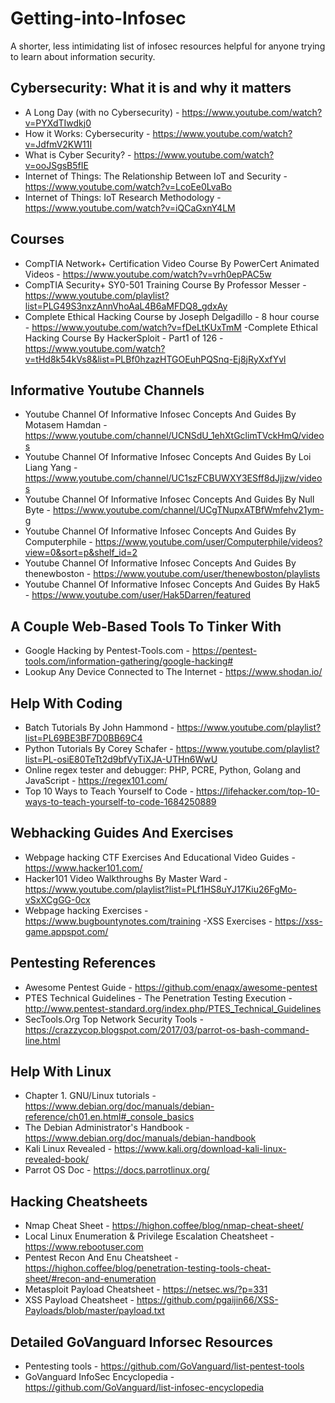 # Getting-into-Infosec
A shorter, less intimidating list of infosec resources helpful for anyone trying to learn about information security.


Cybersecurity: What it is and why it matters
----------------------------------------------------------------------------------------------------------------------------------------

  - A Long Day (with no Cybersecurity) - https://www.youtube.com/watch?v=PYXdTIwdkj0
  - How it Works: Cybersecurity - https://www.youtube.com/watch?v=JdfmV2KW11I
  - What is Cyber Security? - https://www.youtube.com/watch?v=ooJSgsB5fIE
  - Internet of Things: The Relationship Between IoT and Security - https://www.youtube.com/watch?v=LcoEe0LvaBo
  - Internet of Things: IoT Research Methodology - https://www.youtube.com/watch?v=iQCaGxnY4LM

Courses
----------------------------------------------------------------------------------------------------------------------------------------

  - CompTIA Network+ Certification Video Course By PowerCert Animated Videos - https://www.youtube.com/watch?v=vrh0epPAC5w
  - CompTIA Security+ SY0-501 Training Course By Professor Messer - https://www.youtube.com/playlist?list=PLG49S3nxzAnnVhoAaL4B6aMFDQ8_gdxAy
  - Complete Ethical Hacking Course by Joseph Delgadillo - 8 hour course - https://www.youtube.com/watch?v=fDeLtKUxTmM
  -Complete Ethical Hacking Course By HackerSploit - Part1 of 126 - https://www.youtube.com/watch?v=tHd8k54kVs8&list=PLBf0hzazHTGOEuhPQSnq-Ej8jRyXxfYvl

Informative Youtube Channels
----------------------------------------------------------------------------------------------------------------------------------------

  - Youtube Channel Of Informative Infosec Concepts And Guides By Motasem Hamdan - https://www.youtube.com/channel/UCNSdU_1ehXtGclimTVckHmQ/videos
  - Youtube Channel Of Informative Infosec Concepts And Guides By Loi Liang Yang - https://www.youtube.com/channel/UC1szFCBUWXY3ESff8dJjjzw/videos
  - Youtube Channel Of Informative Infosec Concepts And Guides By Null Byte - https://www.youtube.com/channel/UCgTNupxATBfWmfehv21ym-g
  - Youtube Channel Of Informative Infosec Concepts And Guides By Computerphile - https://www.youtube.com/user/Computerphile/videos?view=0&sort=p&shelf_id=2
  - Youtube Channel Of Informative Infosec Concepts And Guides By thenewboston - https://www.youtube.com/user/thenewboston/playlists
  - Youtube Channel Of Informative Infosec Concepts And Guides By Hak5 - https://www.youtube.com/user/Hak5Darren/featured

A Couple Web-Based Tools To Tinker With
---------------------------------------------------------------------------------------------------------------------------------------

  - Google Hacking by Pentest-Tools.com - https://pentest-tools.com/information-gathering/google-hacking#
  - Lookup Any Device Connected to The Internet - https://www.shodan.io/

Help With Coding
----------------------------------------------------------------------------------------------------------------------------------------

  - Batch Tutorials By John Hammond - https://www.youtube.com/playlist?list=PL69BE3BF7D0BB69C4
  - Python Tutorials By Corey Schafer - https://www.youtube.com/playlist?list=PL-osiE80TeTt2d9bfVyTiXJA-UTHn6WwU
  - Online regex tester and debugger: PHP, PCRE, Python, Golang and JavaScript - https://regex101.com/
  - Top 10 Ways to Teach Yourself to Code - https://lifehacker.com/top-10-ways-to-teach-yourself-to-code-1684250889

Webhacking Guides And Exercises
----------------------------------------------------------------------------------------------------------------------------------------

  - Webpage hacking CTF Exercises And Educational Video Guides - https://www.hacker101.com/
  - Hacker101 Video Walkthroughs By Master Ward - https://www.youtube.com/playlist?list=PLf1HS8uYJ17Kiu26FgMo-vSxXCgGG-0cx
  - Webpage hacking Exercises - https://www.bugbountynotes.com/training
  -XSS Exercises - https://xss-game.appspot.com/
  
Pentesting References
----------------------------------------------------------------------------------------------------------------------------------------

  - Awesome Pentest Guide - https://github.com/enaqx/awesome-pentest
  - PTES Technical Guidelines - The Penetration Testing Execution - http://www.pentest-standard.org/index.php/PTES_Technical_Guidelines
  - SecTools.Org Top Network Security Tools - https://crazzycop.blogspot.com/2017/03/parrot-os-bash-command-line.html

Help With Linux
----------------------------------------------------------------------------------------------------------------------------------------

  - Chapter 1. GNU/Linux tutorials - https://www.debian.org/doc/manuals/debian-reference/ch01.en.html#_console_basics
  - The Debian Administrator's Handbook - https://www.debian.org/doc/manuals/debian-handbook
  - Kali Linux Revealed - https://www.kali.org/download-kali-linux-revealed-book/
  - Parrot OS Doc - https://docs.parrotlinux.org/
  
Hacking Cheatsheets
----------------------------------------------------------------------------------------------------------------------------------------

  - Nmap Cheat Sheet - https://highon.coffee/blog/nmap-cheat-sheet/
  - Local Linux Enumeration & Privilege Escalation Cheatsheet - https://www.rebootuser.com
  - Pentest Recon And Enu Cheatsheet - https://highon.coffee/blog/penetration-testing-tools-cheat-sheet/#recon-and-enumeration
  - Metasploit Payload Cheatsheet - https://netsec.ws/?p=331
  - XSS Payload Cheatsheet - https://github.com/pgaijin66/XSS-Payloads/blob/master/payload.txt
  
  Detailed GoVanguard Inforsec Resources
----------------------------------------------------------------------------------------------------------------------------------------

  - Pentesting tools - https://github.com/GoVanguard/list-pentest-tools
  - GoVanguard InfoSec Encyclopedia - https://github.com/GoVanguard/list-infosec-encyclopedia
